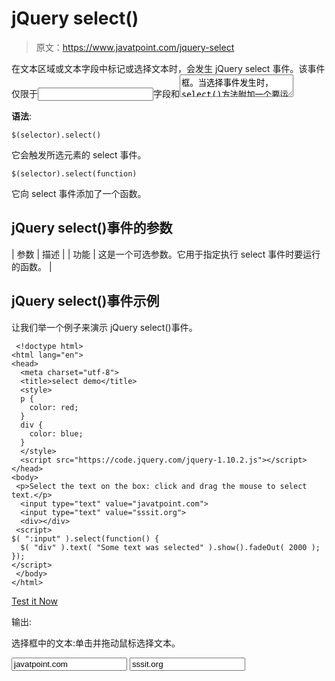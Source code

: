# jQuery select()

> 原文：<https://www.javatpoint.com/jquery-select>

在文本区域或文本字段中标记或选择文本时，会发生 jQuery select 事件。该事件仅限于<input type="text">字段和<textarea>框。当选择事件发生时，select()方法附加一个要运行的函数。</textarea>

**语法**:

```
$(selector).select()

```

它会触发所选元素的 select 事件。

```
$(selector).select(function)

```

它向 select 事件添加了一个函数。

## jQuery select()事件的参数

| 参数 | 描述 |
| 功能 | 这是一个可选参数。它用于指定执行 select 事件时要运行的函数。 |

## jQuery select()事件示例

让我们举一个例子来演示 jQuery select()事件。

```
 <!doctype html>
<html lang="en">
<head>
  <meta charset="utf-8">
  <title>select demo</title>
  <style>
  p {
    color: red;
  }
  div {
    color: blue;
  }
  </style>
  <script src="https://code.jquery.com/jquery-1.10.2.js"></script>
</head>
<body>
 <p>Select the text on the box: click and drag the mouse to select text.</p>
  <input type="text" value="javatpoint.com">
  <input type="text" value="sssit.org">
  <div></div>
 <script>
$( ":input" ).select(function() {
  $( "div" ).text( "Some text was selected" ).show().fadeOut( 2000 );
});
</script>
 </body>
</html>

```

[Test it Now](https://www.javatpoint.com/oprweb/test.jsp?filename=jqueryselect1)

输出:

选择框中的文本:单击并拖动鼠标选择文本。

<input type="text" value="javatpoint.com"> <input type="text" value="sssit.org">